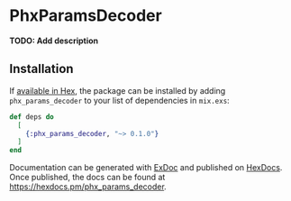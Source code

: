 # PhxParamsDecoder

**TODO: Add description**

## Installation

If [available in Hex](https://hex.pm/docs/publish), the package can be installed
by adding `phx_params_decoder` to your list of dependencies in `mix.exs`:

```elixir
def deps do
  [
    {:phx_params_decoder, "~> 0.1.0"}
  ]
end
```

Documentation can be generated with [ExDoc](https://github.com/elixir-lang/ex_doc)
and published on [HexDocs](https://hexdocs.pm). Once published, the docs can
be found at <https://hexdocs.pm/phx_params_decoder>.

